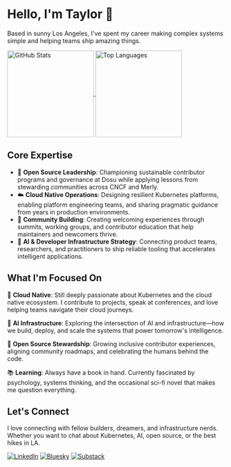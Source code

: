 # Hello, I'm Taylor 👋

Based in sunny Los Angeles, I've spent my career making complex systems simple and helping teams ship amazing things.

<a href="https://github.com/anuraghazra/github-readme-stats">
  <img alt="GitHub Stats" height=200 align="center" src="https://github-readme-stats.vercel.app/api?username=onlydole&show_icons=true&theme=transparent" />
</a>
<a href="https://github.com/anuraghazra/convoychat">
  <img alt="Top Languages" height=200 align="center" src="https://github-readme-stats.vercel.app/api/top-langs?username=onlydole&layout=compact&langs_count=8&card_width=320&theme=transparent" />
</a>

## Core Expertise

- 🧭 **Open Source Leadership**: Championing sustainable contributor programs and governance at Dosu while applying lessons from stewarding communities across CNCF and Merly.
- ☁️ **Cloud Native Operations**: Designing resilient Kubernetes platforms, enabling platform engineering teams, and sharing pragmatic guidance from years in production environments.
- 🤝 **Community Building**: Creating welcoming experiences through summits, working groups, and contributor education that help maintainers and newcomers thrive.
- 🤖 **AI & Developer Infrastructure Strategy**: Connecting product teams, researchers, and practitioners to ship reliable tooling that accelerates intelligent applications.

## What I'm Focused On

🌊 **Cloud Native**: Still deeply passionate about Kubernetes and the cloud native ecosystem. I contribute to projects, speak at conferences, and love helping teams navigate their cloud journeys.

🤖 **AI Infrastructure**: Exploring the intersection of AI and infrastructure—how we build, deploy, and scale the systems that power tomorrow's intelligence.

👐 **Open Source Stewardship**: Growing inclusive contributor experiences, aligning community roadmaps, and celebrating the humans behind the code.

📚 **Learning**: Always have a book in hand. Currently fascinated by psychology, systems thinking, and the occasional sci-fi novel that makes me question everything.

## Let's Connect

I love connecting with fellow builders, dreamers, and infrastructure nerds. Whether you want to chat about Kubernetes, AI, open source, or the best hikes in LA.

[![LinkedIn](https://img.shields.io/badge/LinkedIn-Connect-blue?style=for-the-badge&logo=linkedin)](https://www.linkedin.com/in/onlydole)
[![Bluesky](https://img.shields.io/badge/Bluesky-Follow-0085FF?style=for-the-badge&logo=bluesky&logoColor=white)](https://bsky.app/profile/onlydole.dev)
[![Substack](https://img.shields.io/badge/Substack-Subscribe-FF6719?style=for-the-badge&logo=substack&logoColor=white)](https://onlydole.substack.com)
